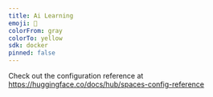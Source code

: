 ```yaml
---
title: Ai Learning
emoji: 🏃
colorFrom: gray
colorTo: yellow
sdk: docker
pinned: false
---
```


Check out the configuration reference at https://huggingface.co/docs/hub/spaces-config-reference
